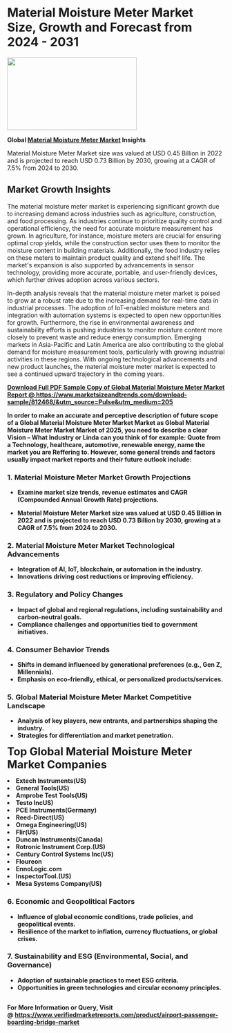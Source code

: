 <H1>Material Moisture Meter Market Size, Growth and Forecast from 2024 - 2031</H1><img class="aligncenter size-medium wp-image-584254" src="https://thirdeyenews.in/wp-content/uploads/2024/09/Global-Market-Research-300x168.jpeg" alt="" width="300" height="168" /><p><strong>Global&nbsp;<a href="https://www.marketsizeandtrends.com/download-sample/812468/&amp;utm_source=Pulse&amp;utm_medium=205">Material Moisture Meter Market</a> Insights</strong></p><p>Material Moisture Meter Market size was valued at USD 0.45 Billion in 2022 and is projected to reach USD 0.73 Billion by 2030, growing at a CAGR of 7.5% from 2024 to 2030.</p><p><h2>Market Growth Insights</h2> <p>The material moisture meter market is experiencing significant growth due to increasing demand across industries such as agriculture, construction, and food processing. As industries continue to prioritize quality control and operational efficiency, the need for accurate moisture measurement has grown. In agriculture, for instance, moisture meters are crucial for ensuring optimal crop yields, while the construction sector uses them to monitor the moisture content in building materials. Additionally, the food industry relies on these meters to maintain product quality and extend shelf life. The market's expansion is also supported by advancements in sensor technology, providing more accurate, portable, and user-friendly devices, which further drives adoption across various sectors.</p> <p><strong><a href="#"></a></strong></p> <p>In-depth analysis reveals that the material moisture meter market is poised to grow at a robust rate due to the increasing demand for real-time data in industrial processes. The adoption of IoT-enabled moisture meters and integration with automation systems is expected to open new opportunities for growth. Furthermore, the rise in environmental awareness and sustainability efforts is pushing industries to monitor moisture content more closely to prevent waste and reduce energy consumption. Emerging markets in Asia-Pacific and Latin America are also contributing to the global demand for moisture measurement tools, particularly with growing industrial activities in these regions. With ongoing technological advancements and new product launches, the material moisture meter market is expected to see a continued upward trajectory in the coming years.</p> <p><strong><a href="#"></p><p><span class=""><strong>Download Full PDF Sample Copy of Global Material Moisture Meter Market Report</strong> @ <a href="https://www.marketsizeandtrends.com/download-sample/812468/&amp;utm_source=Pulse&amp;utm_medium=205" target="_blank">https://www.marketsizeandtrends.com/download-sample/812468/&amp;utm_source=Pulse&amp;utm_medium=205</a></span></p><p>In order to make an accurate and perceptive description of future scope of a Global&nbsp;Material Moisture Meter Market Market as Global&nbsp;Material Moisture Meter Market Market of 2025, you need to describe a clear Vision &ndash; What Industry or Linda can you think of for example: Quote from a Technology, healthcare, automotive, renewable energy, name the market you are Reffering to. However, some general trends and factors usually impact market reports and their future outlook include:</p><h3>1.&nbsp;<strong>Material Moisture Meter Market Growth Projections</strong></h3><ul><li>Examine market size trends, revenue estimates and CAGR (Compounded Annual Growth Rate) projections.</li><li><p>Material Moisture Meter Market size was valued at USD 0.45 Billion in 2022 and is projected to reach USD 0.73 Billion by 2030, growing at a CAGR of 7.5% from 2024 to 2030.</p></li></ul><h3>2.&nbsp;<strong>Material Moisture Meter Market Technological Advancements</strong></h3><ul><li>Integration of AI, IoT, blockchain, or automation in the industry.</li><li>Innovations driving cost reductions or improving efficiency.</li></ul><h3>3.&nbsp;<strong>Regulatory and Policy Changes</strong></h3><ul><li>Impact of global and regional regulations, including sustainability and carbon-neutral goals.</li><li>Compliance challenges and opportunities tied to government initiatives.</li></ul><h3>4.&nbsp;<strong>Consumer Behavior Trends</strong></h3><ul><li>Shifts in demand influenced by generational preferences (e.g., Gen Z, Millennials).</li><li>Emphasis on eco-friendly, ethical, or personalized products/services.</li></ul><h3>5.&nbsp;<strong>Global Material Moisture Meter Market Competitive Landscape</strong></h3><ul><li>Analysis of key players, new entrants, and partnerships shaping the industry.</li><li>Strategies for differentiation and market penetration.</li></ul><p data-pm-slice="1 1 []"><span style="color: inherit; font-family: inherit; font-size: 25px;">Top Global Material Moisture Meter Market Companies</span></p><div class="" data-test-id=""><p><li>Extech Instruments(US)</li><li> General Tools(US)</li><li> Amprobe Test Tools(US)</li><li> Testo IncUS)</li><li> PCE Instruments(Germany)</li><li> Reed-Direct(US)</li><li> Omega Engineering(US)</li><li> Flir(US)</li><li> Duncan Instruments(Canada)</li><li> Rotronic Instrument Corp.(US)</li><li> Century Control Systems Inc(US)</li><li> Floureon</li><li> EnnoLogic.com</li><li> InspectorTool.(US)</li><li> Mesa Systems Company(US)</li></p></div><h3>6.&nbsp;<strong>Economic and Geopolitical Factors</strong></h3><ul><li>Influence of global economic conditions, trade policies, and geopolitical events.</li><li>Resilience of the market to inflation, currency fluctuations, or global crises.</li></ul><h3>7.&nbsp;<strong>Sustainability and ESG (Environmental, Social, and Governance)</strong></h3><ul><li>Adoption of sustainable practices to meet ESG criteria.</li><li>Opportunities in green technologies and circular economy principles.</li></ul><h2><strong style="font-size: 14px;">For More Information or Query, Visit @&nbsp;</strong><a style="background-color: #ffffff; font-size: 14px;" href="https://www.marketsizeandtrends.com/report/material-moisture-meter-market/" target="_blank">https://www.verifiedmarketreports.com/product/airport-passenger-boarding-bridge-market</a></h2>
